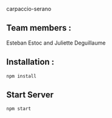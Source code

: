 carpaccio-serano

## Team members :
Esteban Estoc and Juliette Deguillaume

## Installation : 

`npm install`


## Start Server

`npm start`
